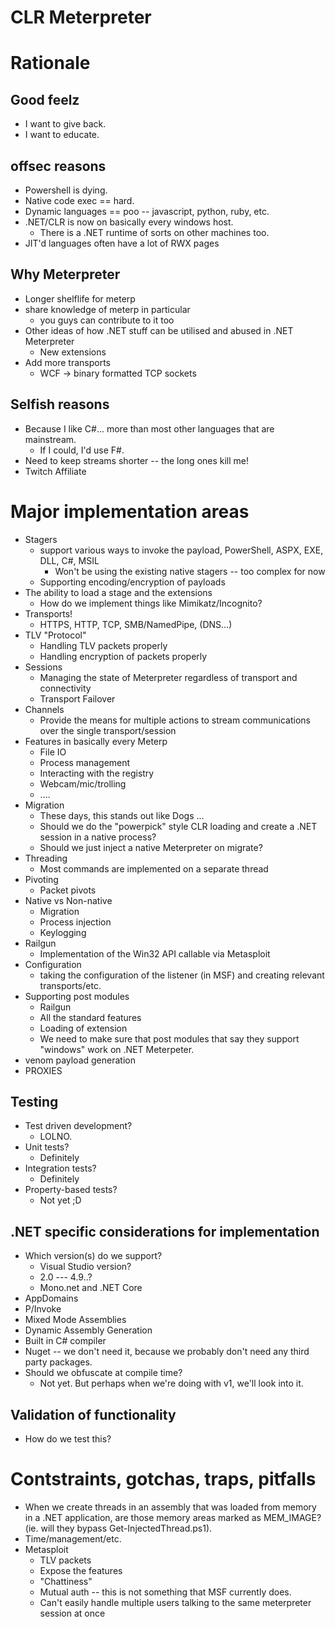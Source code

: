 CLR Meterpreter
===============

# Rationale

## Good feelz
* I want to give back.
* I want to educate.

## offsec reasons
* Powershell is dying.
* Native code exec == hard.
* Dynamic languages == poo -- javascript, python, ruby, etc.
* .NET/CLR is now on basically every windows host.
    - There is a .NET runtime of sorts on other machines too.
* JIT'd languages often have a lot of RWX pages

## Why Meterpreter
* Longer shelflife for meterp
* share knowledge of meterp in particular
    - you guys can contribute to it too
* Other ideas of how .NET stuff can be utilised and abused in .NET Meterpreter
    - New extensions
* Add more transports
    - WCF -> binary formatted TCP sockets

## Selfish reasons
* Because I like C#... more than most other languages that are mainstream.
    - If I could, I'd use F#.
* Need to keep streams shorter -- the long ones kill me!
* Twitch Affiliate

# Major implementation areas
* Stagers
    - support various ways to invoke the payload, PowerShell, ASPX, EXE, DLL, C#, MSIL
        - Won't be using the existing native stagers -- too complex for now
    - Supporting encoding/encryption of payloads
* The ability to load a stage and the extensions
    - How do we implement things like Mimikatz/Incognito?
* Transports!
    - HTTPS, HTTP, TCP, SMB/NamedPipe, (DNS...)
* TLV "Protocol"
    - Handling TLV packets properly
    - Handling encryption of packets properly
* Sessions
    - Managing the state of Meterpreter regardless of transport and connectivity
    - Transport Failover
* Channels
    - Provide the means for multiple actions to stream communications over the single transport/session
* Features in basically every Meterp
    - File IO
    - Process management
    - Interacting with the registry
    - Webcam/mic/trolling
    - ....
* Migration
    - These days, this stands out like Dogs ...
    - Should we do the "powerpick" style CLR loading and create a .NET session in a native process?
    - Should we just inject a native Meterpreter on migrate?
* Threading
    - Most commands are implemented on a separate thread
* Pivoting
    - Packet pivots
* Native vs Non-native
    - Migration
    - Process injection
    - Keylogging
* Railgun
    - Implementation of the Win32 API callable via Metasploit
* Configuration
    - taking the configuration of the listener (in MSF) and creating relevant transports/etc.
* Supporting post modules
    - Railgun
    - All the standard features
    - Loading of extension
    - We need to make sure that post modules that say they support "windows" work on .NET Meterpeter.
* venom payload generation
* PROXIES

## Testing
* Test driven development?
    - LOLNO.
* Unit tests?
    - Definitely
* Integration tests?
    - Definitely 
* Property-based tests?
    - Not yet ;D

## .NET specific considerations for implementation
* Which version(s) do we support?
    - Visual Studio version?
    - 2.0 --- 4.9..?
    - Mono.net and .NET Core
* AppDomains
* P/Invoke
* Mixed Mode Assemblies
* Dynamic Assembly Generation
* Built in C# compiler
* Nuget -- we don't need it, because we probably don't need any third party packages.
* Should we obfuscate at compile time?
    - Not yet. But perhaps when we're doing with v1, we'll look into it.

## Validation of functionality
* How do we test this?

# Contstraints, gotchas, traps, pitfalls
* When we create threads in an assembly that was loaded from memory in a .NET application, are those memory areas marked as MEM_IMAGE? (ie. will they bypass Get-InjectedThread.ps1).
* Time/management/etc.
* Metasploit
    - TLV packets
    - Expose the features
    - "Chattiness"
    - Mutual auth -- this is not something that MSF currently does.
    - Can't easily handle multiple users talking to the same meterpreter session at once

